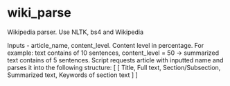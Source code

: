 # wiki_parse
Wikipedia parser. Use NLTK, bs4 and Wikipedia

Inputs - article_name, content_level.
Content level in percentage. For example: text contains of 10 sentences, content_level = 50 -> summarized text contains of 5 sentences.
Script requests article with inputted name and parses it into the following structure:
[
  [
    Title,
    Full text,
    Section/Subsection,
    Summarized text,
    Keywords of section text
  ]
]
